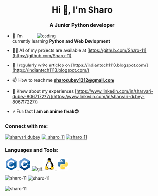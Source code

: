 <h1 align="center">Hi 👋, I'm Sharo</h1>
<h3 align="center">A Junior Python developer</h3>

<img align = "right" alt="coding" width="400" src="https://media.tenor.com/AlUkiGkR2j8AAAAM/new-game-ahagon-umiko-programming.gif">

- 🌱 I’m currently learning **Python and Web Devlopment**

- 👨‍💻 All of my projects are available at [https://github.com/Sharo-11](https://github.com/Sharo-11)

- 📝 I regularly write articles on [https://indiantech1113.blogspot.com/](https://indiantech1113.blogspot.com/)

- 📫 How to reach me **sharodubey1312@gmail.com**

- 📄 Know about my experiences [https://www.linkedin.com/in/sharvari-dubey-806717227/](https://www.linkedin.com/in/sharvari-dubey-806717227/)

- ⚡ Fun fact **I am an anime freak😎**

<h3 align="left">Connect with me:</h3>
<p align="left">
<a href="https://linkedin.com/in/sharvari dubey" target="blank"><img align="center" src="https://raw.githubusercontent.com/rahuldkjain/github-profile-readme-generator/master/src/images/icons/Social/linked-in-alt.svg" alt="sharvari dubey" height="30" width="40" /></a>
<a href="https://instagram.com/_sharo_11" target="blank"><img align="center" src="https://raw.githubusercontent.com/rahuldkjain/github-profile-readme-generator/master/src/images/icons/Social/instagram.svg" alt="_sharo_11" height="30" width="40" /></a>
<a href="https://www.hackerrank.com/sharo_11" target="blank"><img align="center" src="https://raw.githubusercontent.com/rahuldkjain/github-profile-readme-generator/master/src/images/icons/Social/hackerrank.svg" alt="sharo_11" height="30" width="40" /></a>
</p>

<h3 align="left">Languages and Tools:</h3>
<p align="left"> <a href="https://www.cprogramming.com/" target="_blank" rel="noreferrer"> <img src="https://raw.githubusercontent.com/devicons/devicon/master/icons/c/c-original.svg" alt="c" width="40" height="40"/> </a> <a href="https://www.w3schools.com/cpp/" target="_blank" rel="noreferrer"> <img src="https://raw.githubusercontent.com/devicons/devicon/master/icons/cplusplus/cplusplus-original.svg" alt="cplusplus" width="40" height="40"/> </a> <a href="https://git-scm.com/" target="_blank" rel="noreferrer"> <img src="https://www.vectorlogo.zone/logos/git-scm/git-scm-icon.svg" alt="git" width="40" height="40"/> </a> <a href="https://www.linux.org/" target="_blank" rel="noreferrer"> <img src="https://raw.githubusercontent.com/devicons/devicon/master/icons/linux/linux-original.svg" alt="linux" width="40" height="40"/> </a> <a href="https://www.python.org" target="_blank" rel="noreferrer"> <img src="https://raw.githubusercontent.com/devicons/devicon/master/icons/python/python-original.svg" alt="python" width="40" height="40"/> </a> </p>

<p><img align="left" src="https://github-readme-stats.vercel.app/api/top-langs?username=sharo-11&show_icons=true&locale=en&layout=compact" alt="sharo-11" /></p>

<p>&nbsp;<img align="center" src="https://github-readme-stats.vercel.app/api?username=sharo-11&show_icons=true&locale=en" alt="sharo-11" /></p>

<p><img align="center" src="https://github-readme-streak-stats.herokuapp.com/?user=sharo-11&" alt="sharo-11" /></p>
